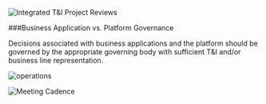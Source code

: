 ![Integrated T&I Project Reviews](/img/PMO-ConOps.png)

###Business Application vs. Platform Governance

Decisions associated with business applications and the platform should be governed by the appropriate governing body with sufficient T&I and/or business line representation.

![operations](/img/operations.png)

![Meeting Cadence](/img/meeting-cadence.png)